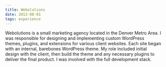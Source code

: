 ```yaml
---
title: Webolutions
date: 2013-08-01
tags: experience
---
```


Webolutions is a small marketing agency located in the Denver Metro Area. I 
was responsible for designing and implementing custom WordPress themes, 
plugins, and extensions for various client websites. Each site began with
an internal, barebones WordPress theme. My role included initial design
with the client, then build the theme and any necessary plugins to deliver
the final product. I was involved with the full development stack.
